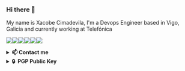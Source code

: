 ### Hi there 👋
My name is Xacobe Cimadevila, I'm a Devops Engineer based in Vigo, Galicia and currently working at Telefónica

<img src="https://img.shields.io/badge/Ansible-000000?style=for-the-badge&logo=ansible&logoColor=white" /><img src="https://img.shields.io/badge/TERRAFORM-7B42BC?style=for-the-badge&logo=Terraform&logoColor=white" /><img src="https://img.shields.io/badge/Python-3776AB?style=for-the-badge&logo=python&logoColor=white" /><img src="https://img.shields.io/badge/kubernetes-326ce5.svg?&style=for-the-badge&logo=kubernetes&logoColor=white" /><img src="https://img.shields.io/badge/microsoft%20azure-0089D6?style=for-the-badge&logo=microsoft-azure&logoColor=white" /><img src="https://img.shields.io/badge/Docker-2CA5E0?style=for-the-badge&logo=docker&logoColor=white" />
<details>
  <summary><b>📫 Contact me</b></summary>
  <br />
   <a href="https://es.linkedin.com/in/xacobecimadevila"><img src="https://img.shields.io/badge/LinkedIn-0077B5?style=for-the-badge&logo=linkedin&logoColor=white" /></a>
  <a href="mailto:xacobecm@protonmail.com"><img src="https://img.shields.io/badge/ProtonMail-8B89CC?style=for-the-badge&logo=protonmail&logoColor=white" /></a>
  <a href="https://discordapp.com/users/230078917602443265"><img src="https://img.shields.io/badge/Discord-7289DA?style=for-the-badge&logo=discord&logoColor=white" /></a>
</details>

</details>
<details>
  <summary><b>🔒&nbsp;&nbsp;PGP&nbsp;Public&nbsp;Key</b></summary>
  <br />

```
-----BEGIN PGP PUBLIC KEY BLOCK-----

mQINBGFf+f8BEADIO8H/MWVVawXciD8gUfYGaCQPthVqF5mr9p0HEYJSiJ8gjx2t
kvtI/9YFhMawX6o1eDF1rLQH+ElYEnJkvmvTXYg5WGIkYJN43sD6zhKamsJEE798
P6g09+g50m72RlqXbZ1KptrrM80vwUbGzFSxHl+G5BSWUyRodrti95aYaWSGVKFs
kU2TvZgHm/mbPLB7lR4rN7yUN3Tf1rb5pn57thFBYhLasR6lFwHxrDThoCcyIV89
2F2zLG26pzA6UjiX3X/HiGoNIKk3Yym9nszsbQUidVRfJE8X/DObAVv56+f6DfYb
xsgJ0ajGtSQOhzEir7NmIpApwN3aDXGFntTMFpnuLZ9yqtDnaoaJg/TMNXza8r6I
iPL/+23oIL2Iqw9O1bDglyGWe0PneZ6WWV7TW9wljab4P9D5LMRd8PeVlSycDOqZ
aZ4NuUwcv8CiH8KhyuSN4ehJXTZvdrtPF3F7ne5lTToH+0t60UFrzJecUaU9f5jd
2aaMj6foAsMQVYdCADqCAumZUVC/SheYg7s34FZJ29gq12Uvpvh7t9DFnTH+Pibn
XDcbSDqUCEsvfDsvrbbz5eT1xjeRSIAH1nFA7yXijCRYG7lv1pbenJPxVzXml1B6
qIUteDOrBK5bOGs+K27NH9pnF5SKW1fGY7/mf/+K88TX1+YBuR8Z6IDRLQARAQAB
tCtYYWNvYmUgQ2ltYWRldmlsYSA8eGFjb2JlY21AcHJvdG9ubWFpbC5jb20+iQJO
BBMBCgA4FiEETpaWbjgKcjREKu1gY6+aBT7bRYAFAmFf+f8CGwMFCwkIBwIGFQoJ
CAsCBBYCAwECHgECF4AACgkQY6+aBT7bRYBdvg/9FWFyB1BY0sbfiE4kqhcRyolJ
VBNdfM2J+6LqkkVAjcXID8RXf4uanVuWELGjeyfCAeOLn4AqElc6397KCurUY24U
Gg9OK+ltoxpbYRgNCxnmt5UBCxKg+rVrLH3YeZj+iVwoeP3awCBWPn1NtuTb1FAU
umPv7jbhvl1gKxjlZwsl26AsQHedFdtqq+HC35SsMgYrioJc+4o38LCQFIMpOVj0
GSxotVLrd2pwZeUXIysSkuj/MKSPkfVMgK44Xxfnnjj2BLSVW86MfNU8HlU5EjUG
cq62YHf6C5jdD9Y3Oa13wBR4KGizwij1KLHCW6ivrNY+TZCJiUbt+j6J1TDMrYvZ
ji712RNfHv2fBhYtzcR9W6gBUPrNMcUOuOSngxTrooauqGe7z9b/iTQADC1Ev2CH
NajGi8FIczYtpaKnFJeGYJx1e2eoOYNGKWLYQRFk+MjJuLiuZJSe4KGFApX/IBlB
ihLmYRt7OZeKU/1rgnRL9BqESRNagdogU9798hgXwlAAjnNCh33m14UuYdRc26rV
5sZr9bQsxU6FRgel7bfAsM+EdhIrnYY55IlEZT/XYTiz6LfZPKEeZAl6GXAePiul
yJ4Uoa/UXBegQPLyD5vZ6OiKOPGVMiQmxqDcHL2LNcWgf919LmP5o4cLhlntcp0A
biFbyVsFW79i0EfTiQS5Ag0EYV/5/wEQALQbjd3KP9/ueXxWizyV46frZy6GJEsm
NyGgS7KvaOPb/2avZpkHoLAHNd5/E4LZyw6Io01oCqdgA8r78OT+r8aVCHdnoUUk
2XQC3LGR1vGDPsJr7Vu0o1abaOy9dkfqpUhC25Fz9G9vxsoBCoDsPGcJqCmOhBO+
ZaPmnQqrdR8t4d2U7R5rDLMaD/w+w4Nm0Dh7YTS6wJ+48PNpxmsjBWxGeu4I2V8Y
vKvPrUNhYM8m/0tUZr25BjvHph/Bx9F+TT59cj52bZ1Xe6g7Krg8sRTlpn0D49AK
ZFvV9u0PhPBCMDGp3FxM9ytHDbwKra+xg4uh30+N9bhou3d51p4vsTFmJruvpCo/
rW4ydhNcVEkW5gvN0oiDfHTinSNeK3s1TAYuZKMu/jQo//gna7Umv/JAkW4UEVsS
K57X4Js1egYXbh+r96djEweMpzVJZecUJTZPiVpzjNhFHkFZbT9j/ksdxN2FwYOZ
SpVUqtjPK+tmJjQY1nG42P/RYr21WzroaxN/6NsoOuCsJoP899hKTgp6Tjyaqja2
mdY3yMo3/Sdeh6Ish7gTDkWf2XzoS07mgdY/nvmks6I3ifH06aFttBA9cF7NcQ16
Dc57qT7htI3Gbdr/04SxV+pO95nwpGQMxkwYDplM8tPumR+7lm0uG2CI6fy0x6IS
arxkGn3H3Zs7ABEBAAGJAjYEGAEKACAWIQROlpZuOApyNEQq7WBjr5oFPttFgAUC
YV/5/wIbDAAKCRBjr5oFPttFgODbEAC2xfj+8DMTZXTk1cDc1BhD9/ORVcBaCuLx
1qUGqCCFVfesQRqdH7RGH4v+nkcknT8owQDj9GJ3H36QJNSzd6sHKUWFUK2jJjig
FrBEaORJ9gFGuFyLNOWDmSXO1dOwj7sKxvJs2YchRr/ZM+ELCjRFg9PmzREF+DRK
rALnovPI8RuEtmqCD/eti4TWLBsEBPjaNZkskV7v+qvSIfJAd7Ya/H8RcOVwcyDp
rvvIcPCFHV2FC/jgDWuDbRlvS/vJPK9veJ1sZvN+arBvBtnN5ginAwghYcocYU9c
tVJBA7fDaLpS0fxQIluO/sGwnMjGLNohcEfg6KLxHg9iYYtkPQofStZ0B93I2w+z
WE52bYew8DKfubkTIYU11fsx3Z/BA5xnraQCGbwhAjOLtwZ4L1t5Oa+OjIuC6PR4
czINhoSaxXi6/hD9vF6fadCxWYn7MF9Rg96UL37IqHrQY4lKWA0xsOkgSBvbslAL
NGFA3SPP267DbBpPKI/8iiJ1gCh9fDLk0kTxZV2NssXJ2UcBKsXvsn0PLkeWtWuM
No/T0rUhRdM+oXo8S5u/udG5xxBXx08IPryrWx798e9mXPnC9/74fYvesex72KwA
opAb2i/08PHpt6jFzFoo/mrjLOJ4+3JrdUpQ+1PIlVEhg7fC9a64V86P/reHAgNP
7gvk5EDrqA==
=ARgH
-----END PGP PUBLIC KEY BLOCK-----
```
</details>
